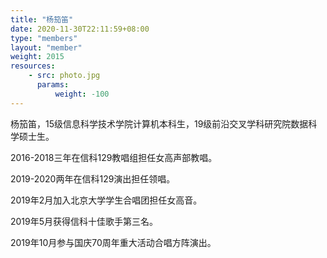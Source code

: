 ```yaml
---
title: "杨笳笛"
date: 2020-11-30T22:11:59+08:00
type: "members"
layout: "member"
weight: 2015
resources:
    - src: photo.jpg
      params:
          weight: -100
---
```


杨笳笛，15级信息科学技术学院计算机本科生，19级前沿交叉学科研究院数据科学硕士生。

2016-2018三年在信科129教唱组担任女高声部教唱。

2019-2020两年在信科129演出担任领唱。



2019年2月加入北京大学学生合唱团担任女高音。

2019年5月获得信科十佳歌手第三名。

2019年10月参与国庆70周年重大活动合唱方阵演出。

